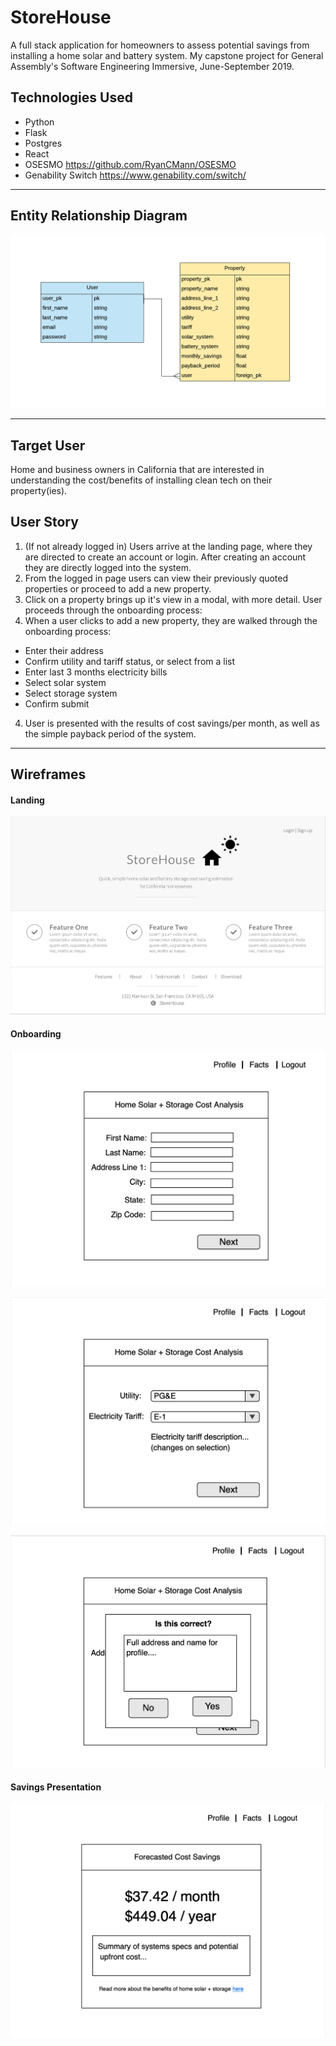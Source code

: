 # StoreHouse

A full stack application for homeowners to assess potential savings from installing a home solar and battery system. My capstone project for General Assembly's Software Engineering Immersive, June-September 2019.

## Technologies Used

- Python
- Flask
- Postgres
- React
- OSESMO https://github.com/RyanCMann/OSESMO
- Genability Switch https://www.genability.com/switch/

---

## Entity Relationship Diagram

![Entity Relationship Diagram](./assets/ERD.png)

---

## Target User

Home and business owners in California that are interested in understanding the cost/benefits of installing clean tech on their property(ies).


## User Story

1. (If not already logged in) Users arrive at the landing page, where they are directed to create an account or login. After creating an account they are directly logged into the system.
2. From the logged in page users can view their previously quoted properties or proceed to add a new property.
3. Click on a property brings up it's view in a modal, with more detail.
User proceeds through the onboarding process:
4. When a user clicks to add a new property, they are walked through the onboarding process:

- Enter their address
- Confirm utility and tariff status, or select from a list
- Enter last 3 months electricity bills
- Select solar system
- Select storage system
- Confirm submit

4. User is presented with the results of cost savings/per month, as well as the simple payback period of the system.

---

## Wireframes

#### Landing

![Landing Page](./assets/Landing.png)

#### Onboarding

![Cost Walkthrough 1/3](./assets/Cost_Tool_1.png)

![Cost Walkthrough 2/3](./assets/Cost_Tool_2.png)

![Cost Walkthrough 3/3](./assets/Cost_Tool_3.png)

#### Savings Presentation

![Cost Savings Presentation](./assets/Cost_Tool_4.png)


